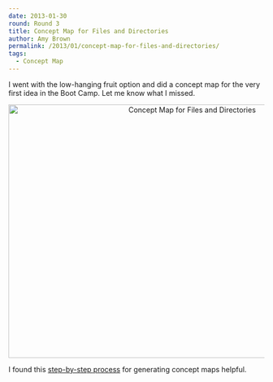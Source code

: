 ```yaml
---
date: 2013-01-30
round: Round 3
title: Concept Map for Files and Directories
author: Amy Brown
permalink: /2013/01/concept-map-for-files-and-directories/
tags:
  - Concept Map
---
```

I went with the low-hanging fruit option and did a concept map for the very first idea in the Boot Camp. Let me know what I missed.

<p style="text-align: center;">
  <a href="http://teaching.software-carpentry.org/wp-content/uploads/2013/01/filesConceptMap1.jpg"><img class="alignnone size-large wp-image-1504" alt="Concept Map for Files and Directories" src="http://teaching.software-carpentry.org/wp-content/uploads/2013/01/filesConceptMap1-1024x724.jpg" width="707" height="499" /></a>
</p>

<p style="text-align: left;">
  I found this <a href="http://www.udel.edu/chem/white/teaching/ConceptMap.html">step-by-step process</a> for generating concept maps helpful.
</p>
